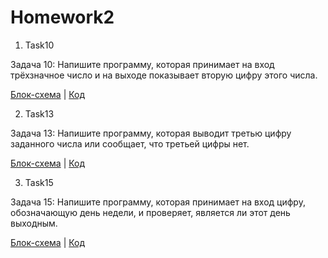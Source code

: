 # Homework2

1. Task10

Задача 10: Напишите программу, которая принимает на вход трёхзначное число и на выходе показывает вторую цифру этого числа.

[Блок-схема](Task10/diagram.drawio.png) | [Код](Task10/Program.cs) 

2. Task13

Задача 13: Напишите программу, которая выводит третью цифру заданного числа или сообщает, что третьей цифры нет.

[Блок-схема](Task13/diagram.drawio.png) | [Код](Task13/Program.cs) 

3. Task15

Задача 15: Напишите программу, которая принимает на вход цифру, 
обозначающую день недели, и проверяет, является ли этот день выходным.

[Блок-схема](Task15/diagram.drawio.png) | [Код](Task15/Program.cs) 


